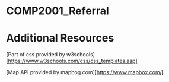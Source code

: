 # COMP2001_Referral

# Additional Resources
[Part of css provided by w3schools][https://www.w3schools.com/css/css_templates.asp]

[Map API provided by mapbog.com][https://www.mapbox.com/]